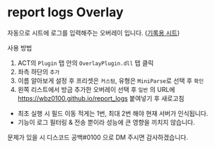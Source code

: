 # report logs Overlay
자동으로 시트에 로그를 입력해주는 오버레이 입니다.  ([기록용 시트](https://docs.google.com/spreadsheets/d/1jtRimkaHAzJ8h5O2Z8Y3RD0dwYQ3q6Xrvv6kGWUxLYY))  
  
사용 방법  
1. ACT의 `Plugin` 탭 안의 `OverlayPlugin.dll` 탭 클릭
2. 좌측 하단의 `추가`
3. 이름 알아보게 설정 후 프리셋은 `커스텀`, 유형은 `MiniParse`로 선택 후 `확인`
4. 왼쪽 리스트에서 방금 추가한 오버레이 선택 후 `일반` 의 URL에 https://wbz0100.github.io/report_logs 붙여넣기 후 새로고침

- 최초 실행 시 필드 이동 적게는 1번, 최대 2번 해야 현재 서버가 인식됩니다.
- 기능이 로그 필터링 & 전송 뿐이라 성능에 큰 영향을 끼치지 않습니다.

문제가 있을 시 디스코드 공백#0100 으로 DM 주시면 감사하겠습니다.
